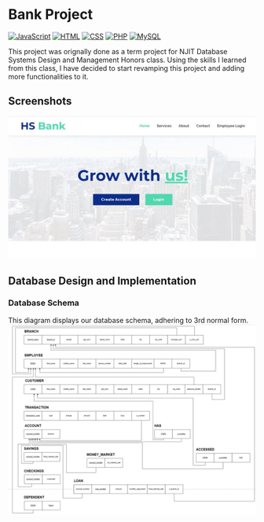 # Bank Project
[![JavaScript](https://img.shields.io/badge/JavaScript-Frontend%20Development-yellow)](https://www.javascript.com)
[![HTML](https://img.shields.io/badge/HTML-Markup%20Language-orange)](https://www.w3.org/html/)
[![CSS](https://img.shields.io/badge/CSS-Stylesheet%20Language-blueviolet)](https://www.w3.org/Style/CSS/Overview.en.html)
[![PHP](https://img.shields.io/badge/PHP-Scripting%20-purple)](https://www.php.net/)
[![MySQL](https://img.shields.io/badge/MySQL-Database%20Management-blue)](https://www.mysql.com/)


This project was orignally done as a term project for NJIT Database Systems Design and Management Honors class. Using the skills I learned from this class, I have decided to start revamping this project and adding more functionalities to it.

## Screenshots

![App Screenshot](/assets/img/READmeScreenshots/indexPage.JPG)

## Database Design and Implementation
### Database Schema
This diagram displays our database schema, adhering to 3rd normal form.
![App Screenshot](/assets/img/READmeScreenshots/Schema.JPG)
